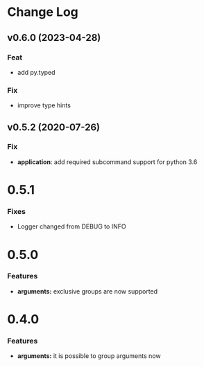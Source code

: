 # Change Log

## v0.6.0 (2023-04-28)

### Feat

- add py.typed

### Fix

- improve type hints

## v0.5.2 (2020-07-26)

### Fix

- **application**: add required subcommand support for python 3.6

# 0.5.1

### Fixes

* Logger changed from DEBUG to INFO

# 0.5.0

### Features

* **arguments:** exclusive groups are now supported

# 0.4.0

### Features

* **arguments:** it is possible to group arguments now
